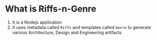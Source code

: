 # What is Riffs-n-Genre

1. It is a Nodejs application
2. It uses metadata called `Riffs` and templates called `Genre` to generate various Architecture, Design and Engineering artifacts

